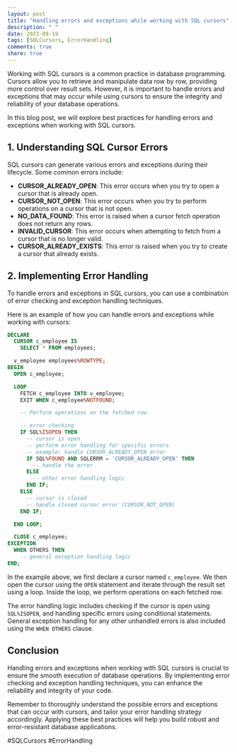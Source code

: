 ```yaml
---
layout: post
title: "Handling errors and exceptions while working with SQL cursors"
description: " "
date: 2023-09-19
tags: [SQLCursors, ErrorHandling]
comments: true
share: true
---
```


Working with SQL cursors is a common practice in database programming. Cursors allow you to retrieve and manipulate data row by row, providing more control over result sets. However, it is important to handle errors and exceptions that may occur while using cursors to ensure the integrity and reliability of your database operations.

In this blog post, we will explore best practices for handling errors and exceptions when working with SQL cursors.

## 1. Understanding SQL Cursor Errors

SQL cursors can generate various errors and exceptions during their lifecycle. Some common errors include:

- **CURSOR_ALREADY_OPEN**: This error occurs when you try to open a cursor that is already open.
- **CURSOR_NOT_OPEN**: This error occurs when you try to perform operations on a cursor that is not open.
- **NO_DATA_FOUND**: This error is raised when a cursor fetch operation does not return any rows.
- **INVALID_CURSOR**: This error occurs when attempting to fetch from a cursor that is no longer valid.
- **CURSOR_ALREADY_EXISTS**: This error is raised when you try to create a cursor that already exists.

## 2. Implementing Error Handling

To handle errors and exceptions in SQL cursors, you can use a combination of error checking and exception handling techniques. 

Here is an example of how you can handle errors and exceptions while working with cursors:

```sql
DECLARE
  CURSOR c_employee IS
    SELECT * FROM employees;

  v_employee employees%ROWTYPE;
BEGIN
  OPEN c_employee;

  LOOP
    FETCH c_employee INTO v_employee;
    EXIT WHEN c_employee%NOTFOUND;

    -- Perform operations on the fetched row

    -- error checking
    IF SQL%ISOPEN THEN
      -- cursor is open
      -- perform error handling for specific errors
      -- example: handle CURSOR_ALREADY_OPEN error
      IF SQL%FOUND AND SQLERRM = 'CURSOR_ALREADY_OPEN' THEN
        -- handle the error
      ELSE
        -- other error handling logic
      END IF;
    ELSE
      -- cursor is closed
      -- handle closed cursor error (CURSOR_NOT_OPEN)
    END IF;

  END LOOP;

  CLOSE c_employee;
EXCEPTION
  WHEN OTHERS THEN
    -- general exception handling logic
END;
```

In the example above, we first declare a cursor named `c_employee`. We then open the cursor using the `OPEN` statement and iterate through the result set using a loop. Inside the loop, we perform operations on each fetched row.

The error handling logic includes checking if the cursor is open using `SQL%ISOPEN`, and handling specific errors using conditional statements. General exception handling for any other unhandled errors is also included using the `WHEN OTHERS` clause.

## Conclusion

Handling errors and exceptions when working with SQL cursors is crucial to ensure the smooth execution of database operations. By implementing error checking and exception handling techniques, you can enhance the reliability and integrity of your code.

Remember to thoroughly understand the possible errors and exceptions that can occur with cursors, and tailor your error handling strategy accordingly. Applying these best practices will help you build robust and error-resistant database applications.

#SQLCursors #ErrorHandling